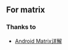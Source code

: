 ## For matrix 
### Thanks to 
- [Android Matrix详解](https://juejin.im/entry/59e8136af265da433226aea4#translate)